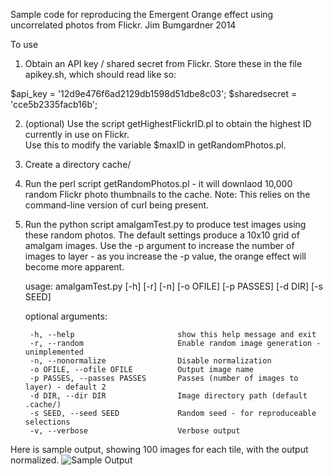 Sample code for reproducing the Emergent Orange effect using uncorrelated photos from Flickr.
Jim Bumgardner 2014

To use

1) Obtain an API key / shared secret from Flickr.  Store these in the file apikey.sh, which should read like so:


$api_key = '12d9e476f6ad2129db1598d51dbe8c03';
$sharedsecret = 'cce5b2335facb16b';

2) (optional) Use the script getHighestFlickrID.pl to obtain the highest ID currently in use on Flickr.  
Use this to modify the variable $maxID in getRandomPhotos.pl.

3) Create a directory cache/

4) Run the perl script getRandomPhotos.pl  - it will downlaod 10,000 random Flickr photo thumbnails to the cache.
   Note: This relies on the command-line version of curl being present.

5) Run the python script amalgamTest.py to produce test images using these random photos.  The default settings
produce a 10x10 grid of amalgam images.  Use the -p argument to increase the number of images to layer - as you 
increase the -p value, the orange effect will become more apparent.


    usage: amalgamTest.py [-h] [-r] [-n] [-o OFILE] [-p PASSES] [-d DIR] [-s SEED]

    optional arguments:

        -h, --help                       show this help message and exit
        -r, --random                     Enable random image generation - unimplemented
        -n, --nonormalize                Disable normalization
        -o OFILE, --ofile OFILE          Output image name
        -p PASSES, --passes PASSES       Passes (number of images to layer) - default 2
        -d DIR, --dir DIR                Image directory path (default .cache/)
        -s SEED, --seed SEED             Random seed - for reproduceable selections
        -v, --verbose                    Verbose output

Here is sample output, showing 100 images for each tile, with the output normalized.
![Sample Output](http://i.imgur.com/73kHxu7.jpg "Sample Output")
